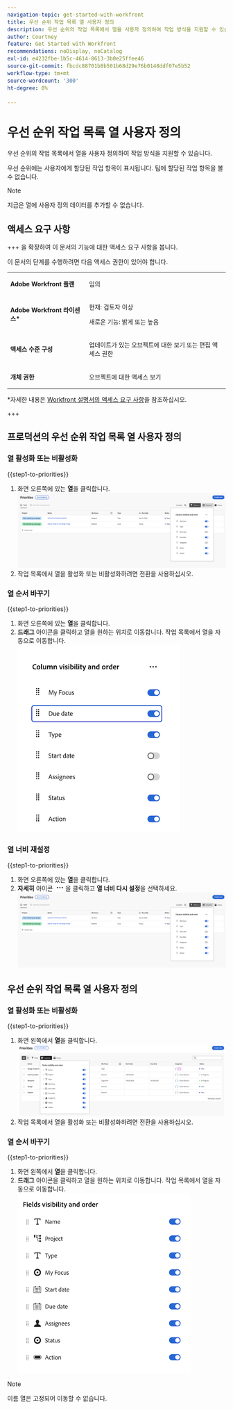 ```yaml
---
navigation-topic: get-started-with-workfront
title: 우선 순위 작업 목록 열 사용자 정의
description: 우선 순위의 작업 목록에서 열을 사용자 정의하여 작업 방식을 지원할 수 있습니다.
author: Courtney
feature: Get Started with Workfront
recommendations: noDisplay, noCatalog
exl-id: e4232fbe-1b5c-4614-8613-3b0e25ffee46
source-git-commit: fbcdc88701b8b501b68d29e76b0148ddf07e5b52
workflow-type: tm+mt
source-wordcount: '300'
ht-degree: 0%

---
```


# 우선 순위 작업 목록 열 사용자 정의

우선 순위의 작업 목록에서 열을 사용자 정의하여 작업 방식을 지원할 수 있습니다.

우선 순위에는 사용자에게 할당된 작업 항목이 표시됩니다. 팀에 할당된 작업 항목을 볼 수 없습니다.

>[!NOTE]
>
>지금은 열에 사용자 정의 데이터를 추가할 수 없습니다.

## 액세스 요구 사항

+++ 을 확장하여 이 문서의 기능에 대한 액세스 요구 사항을 봅니다.

이 문서의 단계를 수행하려면 다음 액세스 권한이 있어야 합니다.

<table style="table-layout:auto"> 
 <col> 
 </col> 
 <col> 
 </col> 
 <tbody> 
  <tr> 
   <td role="rowheader"><strong>Adobe Workfront 플랜</strong></td> 
   <td> <p>임의</p> </td> 
  </tr> 
  <tr> 
   <td role="rowheader"><strong>Adobe Workfront 라이센스*</strong></td> 
   <td> 
   <p>현재: 검토자 이상</p>
   <p>새로운 기능: 밝게 또는 높음</p> 
   </td> 
  </tr> 
  <tr> 
   <td role="rowheader"><strong>액세스 수준 구성</strong></td> 
   <td> <p>업데이트가 있는 오브젝트에 대한 보기 또는 편집 액세스 권한</p></td> 
  </tr> 
  <tr> 
   <td role="rowheader"><strong>개체 권한</strong></td> 
   <td> <p>오브젝트에 대한 액세스 보기</p></td> 
  </tr> 
 </tbody> 
</table>

*자세한 내용은 [Workfront 설명서의 액세스 요구 사항](/help/quicksilver/administration-and-setup/add-users/access-levels-and-object-permissions/access-level-requirements-in-documentation.md)을 참조하십시오.

+++

## 프로덕션의 우선 순위 작업 목록 열 사용자 정의

### 열 활성화 또는 비활성화

{{step1-to-priorities}}

1. 화면 오른쪽에 있는 **열**&#x200B;을 클릭합니다.
   ![열](assets/columns.png)
1. 작업 목록에서 열을 활성화 또는 비활성화하려면 전환을 사용하십시오.

### 열 순서 바꾸기

{{step1-to-priorities}}

1. 화면 오른쪽에 있는 **열**&#x200B;을 클릭합니다.
1. **드래그** 아이콘을 클릭하고 열을 원하는 위치로 이동합니다. 작업 목록에서 열을 자동으로 이동합니다.
   ![열 순서 바꾸기](assets/reorder-columns.png)

### 열 너비 재설정

{{step1-to-priorities}}

1. 화면 오른쪽에 있는 **열**&#x200B;을 클릭합니다.
1. **자세히** 아이콘 ![자세히 아이콘](assets/more-icon.png)을 클릭하고 **열 너비 다시 설정**&#x200B;을 선택하세요.
   ![열](assets/columns.png)

## 우선 순위 작업 목록 열 사용자 정의

### 열 활성화 또는 비활성화

{{step1-to-priorities}}

1. 화면 왼쪽에서 **열**&#x200B;을 클릭합니다.
   ![열](assets/columns-new.png)
1. 작업 목록에서 열을 활성화 또는 비활성화하려면 전환을 사용하십시오.

### 열 순서 바꾸기

{{step1-to-priorities}}

1. 화면 왼쪽에서 **열**&#x200B;을 클릭합니다.
1. **드래그** 아이콘을 클릭하고 열을 원하는 위치로 이동합니다. 작업 목록에서 열을 자동으로 이동합니다.
   ![열 순서 바꾸기](assets/reorder-columns-new.png)

>[!NOTE]
>
>이름 열은 고정되어 이동할 수 없습니다.
